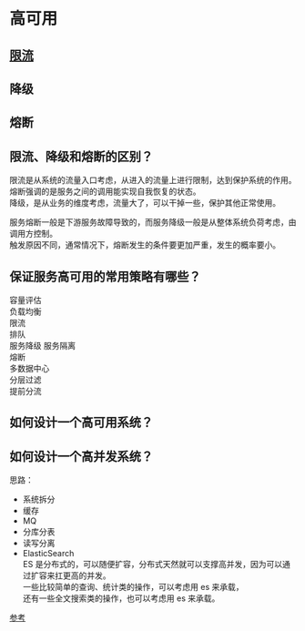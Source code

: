 # 高可用  

## [限流](throttling/README.md)

## 降级

## 熔断  

## 限流、降级和熔断的区别？  

限流是从系统的流量入口考虑，从进入的流量上进行限制，达到保护系统的作用。  
熔断强调的是服务之间的调用能实现自我恢复的状态。  
降级，是从业务的维度考虑，流量大了，可以干掉一些，保护其他正常使用。  

服务熔断一般是下游服务故障导致的，而服务降级一般是从整体系统负荷考虑，由调用方控制。  
触发原因不同，通常情况下，熔断发生的条件要更加严重，发生的概率要小。  

## 保证服务高可用的常用策略有哪些？

容量评估  
负载均衡  
限流  
排队  
服务降级
服务隔离    
熔断  
多数据中心  
分层过滤  
提前分流  

## 如何设计一个高可用系统？  

## 如何设计一个高并发系统？  

思路：  
* 系统拆分  
* 缓存  
* MQ  
* 分库分表  
* 读写分离  
* ElasticSearch  
ES 是分布式的，可以随便扩容，分布式天然就可以支撑高并发，因为可以通过扩容来扛更高的并发。  
一些比较简单的查询、统计类的操作，可以考虑用 es 来承载，  
还有一些全文搜索类的操作，也可以考虑用 es 来承载。  

[参考](https://doocs.github.io/advanced-java/#/./docs/high-concurrency/high-concurrency-design)  

